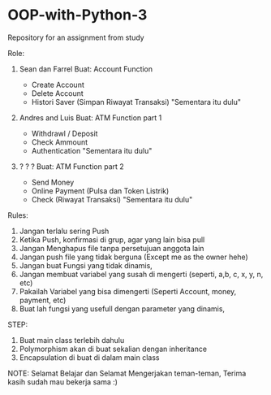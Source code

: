 # OOP-with-Python-3
Repository for an assignment from study


Role:

1. Sean dan Farrel 
   Buat:
    Account Function
    <INI ADALAH MAIN CLASS>
    - Create Account
    - Delete Account
    - Histori Saver (Simpan Riwayat Transaksi)
    "Sementara itu dulu"

2. Andres and Luis
   Buat:
   <INHERITANCE> 
    ATM Function part 1
    - Withdrawl / Deposit
    - Check Ammount
    - Authentication
    "Sementara itu dulu"

3. ? ? ?
   Buat:
   <INHERITANCE>
   ATM Function part 2
   - Send Money
   - Online Payment (Pulsa dan Token Listrik)
   - Check (Riwayat Transaksi)
   "Sementara itu dulu"

Rules:
 1. Jangan terlalu sering Push
 2. Ketika Push, konfirmasi di grup, agar yang lain bisa pull
 3. Jangan Menghapus file tanpa persetujuan anggota lain
 4. Jangan push file yang tidak berguna (Except me as the owner hehe)
 5. Jangan buat Fungsi yang tidak dinamis,
 6. Jangan membuat variabel yang susah di mengerti (seperti, a,b, c, x, y, n, etc)
 7. Pakailah Variabel yang bisa dimengerti (Seperti Account, money, payment, etc)
 8. Buat lah fungsi yang usefull dengan parameter yang dinamis,


 STEP:
  1. Buat main class terlebih dahulu
  2. Polymorphism akan di buat sekalian dengan inheritance
  3. Encapsulation di buat di dalam main class


  NOTE: Selamat Belajar dan Selamat Mengerjakan teman-teman, Terima kasih sudah mau bekerja sama :)
